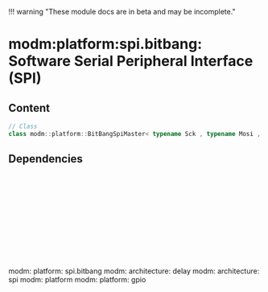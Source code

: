 !!! warning "These module docs are in beta and may be incomplete."

# modm:platform:spi.bitbang: Software Serial Peripheral Interface (SPI)



## Content

```cpp
// Class
class modm::platform::BitBangSpiMaster< typename Sck , typename Mosi , typename Miso =GpioUnused >;
```
## Dependencies

<?xml version="1.0" encoding="UTF-8" standalone="no"?>
<!DOCTYPE svg PUBLIC "-//W3C//DTD SVG 1.1//EN"
 "http://www.w3.org/Graphics/SVG/1.1/DTD/svg11.dtd">
<!-- Generated by graphviz version 2.40.1 (0)
 -->
<!-- Title: modm:platform:spi.bitbang Pages: 1 -->
<svg width="444pt" height="150pt"
 viewBox="0.00 0.00 443.50 150.00" xmlns="http://www.w3.org/2000/svg" xmlns:xlink="http://www.w3.org/1999/xlink">
<g id="graph0" class="graph" transform="scale(1 1) rotate(0) translate(4 146)">
<title>modm:platform:spi.bitbang</title>
<polygon fill="#ffffff" stroke="transparent" points="-4,4 -4,-146 439.5,-146 439.5,4 -4,4"/>
<!-- modm_platform_spi_bitbang -->
<g id="node1" class="node">
<title>modm_platform_spi_bitbang</title>
<polygon fill="#d3d3d3" stroke="#000000" stroke-width="2" points="287.5,-53 190.5,-53 190.5,0 287.5,0 287.5,-53"/>
<text text-anchor="middle" x="239" y="-37.8" font-family="Times,serif" font-size="14.00" fill="#000000">modm:</text>
<text text-anchor="middle" x="239" y="-22.8" font-family="Times,serif" font-size="14.00" fill="#000000">platform:</text>
<text text-anchor="middle" x="239" y="-7.8" font-family="Times,serif" font-size="14.00" fill="#000000">spi.bitbang</text>
</g>
<!-- modm_architecture_delay -->
<g id="node2" class="node">
<title>modm_architecture_delay</title>
<g id="a_node2"><a xlink:href="../modm-architecture-delay" xlink:title="modm:&#10;architecture:&#10;delay">
<polygon fill="#d3d3d3" stroke="#000000" points="110,-142 0,-142 0,-89 110,-89 110,-142"/>
<text text-anchor="middle" x="55" y="-126.8" font-family="Times,serif" font-size="14.00" fill="#000000">modm:</text>
<text text-anchor="middle" x="55" y="-111.8" font-family="Times,serif" font-size="14.00" fill="#000000">architecture:</text>
<text text-anchor="middle" x="55" y="-96.8" font-family="Times,serif" font-size="14.00" fill="#000000">delay</text>
</a>
</g>
</g>
<!-- modm_platform_spi_bitbang&#45;&gt;modm_architecture_delay -->
<g id="edge1" class="edge">
<title>modm_platform_spi_bitbang&#45;&gt;modm_architecture_delay</title>
<path fill="none" stroke="#000000" d="M190.1745,-50.1167C168.3688,-60.664 142.3781,-73.2356 119.0401,-84.5241"/>
<polygon fill="#000000" stroke="#000000" points="117.3805,-81.4388 109.9024,-88.944 120.4286,-87.7404 117.3805,-81.4388"/>
</g>
<!-- modm_architecture_spi -->
<g id="node3" class="node">
<title>modm_architecture_spi</title>
<g id="a_node3"><a xlink:href="../modm-architecture-spi" xlink:title="modm:&#10;architecture:&#10;spi">
<polygon fill="#d3d3d3" stroke="#000000" points="238,-142 128,-142 128,-89 238,-89 238,-142"/>
<text text-anchor="middle" x="183" y="-126.8" font-family="Times,serif" font-size="14.00" fill="#000000">modm:</text>
<text text-anchor="middle" x="183" y="-111.8" font-family="Times,serif" font-size="14.00" fill="#000000">architecture:</text>
<text text-anchor="middle" x="183" y="-96.8" font-family="Times,serif" font-size="14.00" fill="#000000">spi</text>
</a>
</g>
</g>
<!-- modm_platform_spi_bitbang&#45;&gt;modm_architecture_spi -->
<g id="edge2" class="edge">
<title>modm_platform_spi_bitbang&#45;&gt;modm_architecture_spi</title>
<path fill="none" stroke="#000000" d="M222.1982,-53.2029C216.8823,-61.6513 210.9218,-71.1243 205.2842,-80.0841"/>
<polygon fill="#000000" stroke="#000000" points="202.1533,-78.488 199.79,-88.8159 208.078,-82.216 202.1533,-78.488"/>
</g>
<!-- modm_platform -->
<g id="node4" class="node">
<title>modm_platform</title>
<g id="a_node4"><a xlink:href="../modm-platform" xlink:title="modm:&#10;platform">
<polygon fill="#d3d3d3" stroke="#000000" points="334,-134.5 256,-134.5 256,-96.5 334,-96.5 334,-134.5"/>
<text text-anchor="middle" x="295" y="-119.3" font-family="Times,serif" font-size="14.00" fill="#000000">modm:</text>
<text text-anchor="middle" x="295" y="-104.3" font-family="Times,serif" font-size="14.00" fill="#000000">platform</text>
</a>
</g>
</g>
<!-- modm_platform_spi_bitbang&#45;&gt;modm_platform -->
<g id="edge3" class="edge">
<title>modm_platform_spi_bitbang&#45;&gt;modm_platform</title>
<path fill="none" stroke="#000000" d="M255.8018,-53.2029C262.648,-64.0834 270.5635,-76.6634 277.4813,-87.6579"/>
<polygon fill="#000000" stroke="#000000" points="274.7243,-89.8483 283.0124,-96.4482 280.6491,-86.1203 274.7243,-89.8483"/>
</g>
<!-- modm_platform_gpio -->
<g id="node5" class="node">
<title>modm_platform_gpio</title>
<g id="a_node5"><a xlink:href="../modm-platform-gpio" xlink:title="modm:&#10;platform:&#10;gpio">
<polygon fill="#d3d3d3" stroke="#000000" points="435.5,-142 352.5,-142 352.5,-89 435.5,-89 435.5,-142"/>
<text text-anchor="middle" x="394" y="-126.8" font-family="Times,serif" font-size="14.00" fill="#000000">modm:</text>
<text text-anchor="middle" x="394" y="-111.8" font-family="Times,serif" font-size="14.00" fill="#000000">platform:</text>
<text text-anchor="middle" x="394" y="-96.8" font-family="Times,serif" font-size="14.00" fill="#000000">gpio</text>
</a>
</g>
</g>
<!-- modm_platform_spi_bitbang&#45;&gt;modm_platform_gpio -->
<g id="edge4" class="edge">
<title>modm_platform_spi_bitbang&#45;&gt;modm_platform_gpio</title>
<path fill="none" stroke="#000000" d="M285.5051,-53.2029C303.8265,-63.723 324.9149,-75.8318 343.5992,-86.5602"/>
<polygon fill="#000000" stroke="#000000" points="341.86,-89.5974 352.2749,-91.5417 345.3456,-83.527 341.86,-89.5974"/>
</g>
</g>
</svg>


